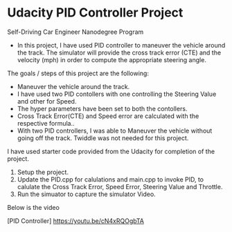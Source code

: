 # Udacity PID Controller Project
Self-Driving Car Engineer Nanodegree Program

* In this project, I have used PID controller to maneuver the vehicle around the track. The simulator will provide the cross track error (CTE) and the velocity (mph) in order to compute the appropriate steering angle. 


The goals / steps of this project are the following:

* Maneuver the vehicle around the track.
* I have used two PID contollers with one controlling the Steering Value and other for Speed.
* The hyper parameters have been set to both the contollers.
* Cross Track Error(CTE) and Speed error are calculated with the respective formula..
* With two PID controllers, I was able to Maneuver the vehicle without going off the track. Twiddle was not needed for this project.


I have used starter code provided from the Udacity for completion of the project.

1. Setup the project.
2. Update the PID.cpp for calulations and main.cpp to invoke PID, to calulate the Cross Track Error, Speed Error, Steering Value and Throttle.
3. Run the simuator to capture the simulator Video.

Below is the video 

[PID Controller] https://youtu.be/cN4xRQOgbTA



